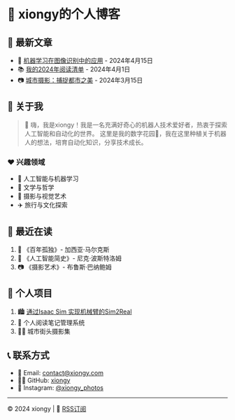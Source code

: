 # 🤖 xiongy的个人博客

## 📰 最新文章

- 🧠 [机器学习在图像识别中的应用](article1.md) - 2024年4月15日
- 📚 [我的2024年阅读清单](article2.md) - 2024年4月1日
- 📷 [城市摄影：捕捉都市之美](article3.md) - 2024年3月15日

## 👤 关于我

> 👋 嗨，我是xiongy！我是一名充满好奇心的机器人技术爱好者，热衷于探索人工智能和自动化的世界。 
> 这里是我的数字花园🌱，我在这里种植关于机器人的想法，培育自动化知识，分享技术成长。 

### ❤️ 兴趣领域
- 🧠 人工智能与机器学习
- 📖 文学与哲学
- 📸 摄影与视觉艺术
- ✈️ 旅行与文化探索

## 📖 最近在读

1. 📕 《百年孤独》- 加西亚·马尔克斯
2. 🤖 《人工智能简史》- 尼克·波斯特洛姆
3. 📷 《摄影艺术》- 布鲁斯·巴纳鲍姆

## 🚀 个人项目

1. 🏙️ [通过Isaac Sim 实现机械臂的Sim2Real](https://github.com/xiongy24/arm_isaac_sim2real.git)
2. 📝 个人阅读笔记管理系统
3. 🚶‍♂️ 城市街头摄影集

## 📞 联系方式

- 📧 Email: contact@xiongy.com
- 👨‍💻 GitHub: [xiongy](https://github.com/xiongy)
- 📸 Instagram: [@xiongy_photos](https://www.instagram.com/xiongy_photos)

---
© 2024 xiongy | 📡 [RSS订阅](#)
